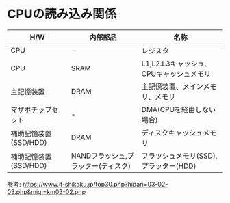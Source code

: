 # CPUの読み込み関係

H/W|内部部品|名称
-|-|-
CPU|-|レジスタ
CPU|SRAM|L1,L2.L3キャッシュ、CPUキャッシュメモリ
主記憶装置|DRAM|主記憶装置、メインメモリ、メモリ
マザボチップセット|-|DMA(CPUを経由しない場合)
補助記憶装置(SSD/HDD)|DRAM|ディスクキャッシュメモリ
補助記憶装置(SSD/HDD)|NANDフラッシュ,プラッター(ディスク)|フラッシュメモリ(SSD),プラッター(HDD)

参考: <https://www.it-shikaku.jp/top30.php?hidari=03-02-03.php&migi=km03-02.php>
